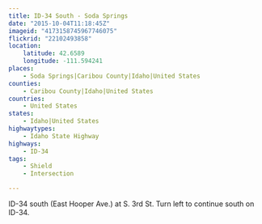 ```yaml
---
title: ID-34 South - Soda Springs
date: "2015-10-04T11:18:45Z"
imageid: "4173158745967746075"
flickrid: "22102493858"
location:
    latitude: 42.6589
    longitude: -111.594241
places:
    - Soda Springs|Caribou County|Idaho|United States
counties:
    - Caribou County|Idaho|United States
countries:
    - United States
states:
    - Idaho|United States
highwaytypes:
    - Idaho State Highway
highways:
    - ID-34
tags:
    - Shield
    - Intersection

---
```

ID-34 south (East Hooper Ave.) at S. 3rd St.  Turn left to continue south on ID-34.